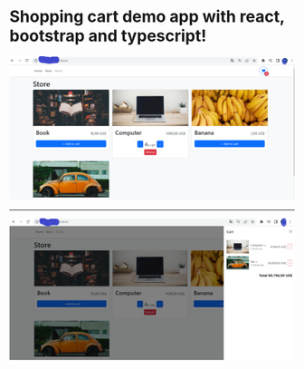 # Shopping cart demo app with react, bootstrap and typescript!


![](./image1.png)

***

![](./image2.png)